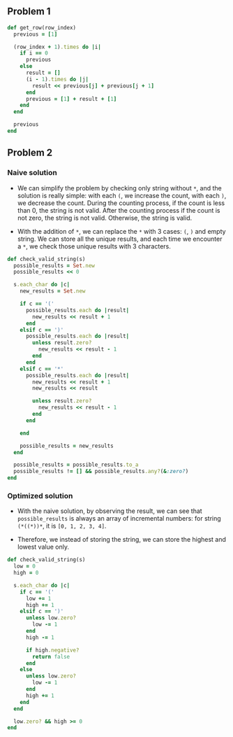## Problem 1

```ruby
def get_row(row_index)
  previous = [1]

  (row_index + 1).times do |i|
    if i == 0
      previous
    else
      result = []
      (i - 1).times do |j|
        result << previous[j] + previous[j + 1]
      end
      previous = [1] + result + [1]
    end
  end

  previous
end
```

## Problem 2

### Naive solution

- We can simplify the problem by checking only string without `*`,
  and the solution is really simple: with each `(`, we increase the
  count, with each `)`, we decrease the count. During the counting process,
  if the count is less than 0, the string is not valid. After the counting
  process if the count is not zero, the string is not valid. Otherwise, the
  string is valid.

- With the addition of `*`, we can replace the `*` with 3 cases: `(`, `)` and
empty string. We can store all the unique results, and each time we encounter a
`*`, we check those unique results with 3 characters.

```ruby
def check_valid_string(s)
  possible_results = Set.new
  possible_results << 0

  s.each_char do |c|
    new_results = Set.new

    if c == '('
      possible_results.each do |result|
        new_results << result + 1
      end
    elsif c == ')'
      possible_results.each do |result|
        unless result.zero?
          new_results << result - 1
        end
      end
    elsif c == '*'
      possible_results.each do |result|
        new_results << result + 1
        new_results << result

        unless result.zero?
          new_results << result - 1
        end
      end

    end

    possible_results = new_results
  end

  possible_results = possible_results.to_a
  possible_results != [] && possible_results.any?(&:zero?)
end
```

### Optimized solution

- With the naive solution, by observing the result, we can see that
`possible_results` is always an array of incremental numbers: for string
`(*((*))*`, it is `[0, 1, 2, 3, 4]`.

- Therefore, we instead of storing the string, we can store the highest and
lowest value only.

```ruby
def check_valid_string(s)
  low = 0
  high = 0

  s.each_char do |c|
    if c == '('
      low += 1
      high += 1
    elsif c == ')'
      unless low.zero?
        low -= 1
      end
      high -= 1

      if high.negative?
        return false
      end
    else
      unless low.zero?
        low -= 1
      end
      high += 1
    end
  end

  low.zero? && high >= 0
end
```
